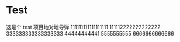 # Test
这是个 test 项目地对地导弹
111111111111111111
111112222222222222
333333333333333333
44444444441
5555555555
6666666666666
